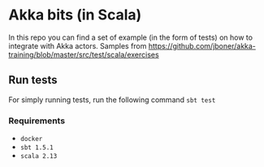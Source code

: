 # Akka bits (in Scala)

In this repo you can find a set of example (in the form of tests) on how to integrate with Akka actors.
Samples from https://github.com/jboner/akka-training/blob/master/src/test/scala/exercises

## Run tests

For simply running tests, run the following command
`sbt test`

### Requirements

* `docker`
* `sbt 1.5.1`
* `scala 2.13`